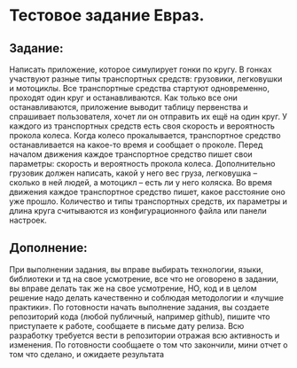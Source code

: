 # Тестовое задание Евраз.
## Задание: 

Написать приложение, которое симулирует гонки по кругу. В гонках участвуют разные типы транспортных средств: грузовики, легковушки и мотоциклы. Все транспортные средства стартуют одновременно, проходят один круг и останавливаются. Как только все они останавливаются, приложение выводит таблицу первенства и спрашивает пользователя, хочет ли он отправить их ещё на один круг. У каждого из транспортных средств есть своя скорость и вероятность прокола колеса. Когда колесо прокалывается, транспортное средство останавливается на какое-то время и сообщает о проколе. Перед началом движения каждое транспортное средство пишет свои параметры: скорость и вероятность прокола колеса. Дополнительно грузовик должен написать, какой у него вес груза, легковушка – сколько в ней людей, а мотоцикл – есть ли у него коляска. Во время движения каждое транспортное средство пишет, какое расстояние оно уже прошло. Количество и типы транспортных средств, их параметры и длина круга считываются из конфигурационного файла или панели настроек.

## Дополнение:

При выполнении задания, вы вправе выбирать технологии, языки, библиотеки и тд на свое усмотрение, все что не оговорено в задании, вы вправе делать так же на свое усмотрение, НО, код и в целом решение надо делать качественно и соблюдая методологии и «лучшие практики». По готовности начать выполнение задания, вы создаете репозиторий кода (любой публичный, например github), пишите что приступаете к работе, сообщаете в письме дату релиза. Всю разработку требуется вести в репозитории отражая всю активность и изменения. По готовности сообщаете о том что закончили, мини отчет о том что сделано, и ожидаете результата